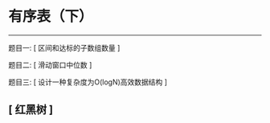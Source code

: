 # 有序表（下）

---

题目一: [ 区间和达标的子数组数量 ]   

题目二: [ 滑动窗口中位数 ]  

题目三: [ 设计一种复杂度为O(logN)高效数据结构 ]  


## [ 红黑树 ]
